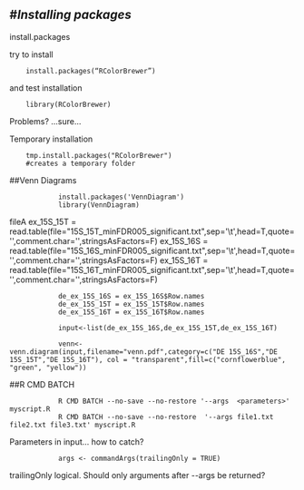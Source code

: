 #*Installing packages*
------------------------------

install.packages

try to install

        install.packages(“RColorBrewer”)

and test installation

        library(RColorBrewer)

Problems? ...sure...

Temporary installation

        tmp.install.packages("RColorBrewer")
        #creates a temporary folder

##Venn Diagrams 

                install.packages('VennDiagram') 
                library(VennDiagram)

fileA 
                        ex_15S_15T = read.table(file="15S_15T_minFDR005_significant.txt",sep='\t',head=T,quote='',comment.char='',stringsAsFactors=F)
                        ex_15S_16S = read.table(file="15S_16S_minFDR005_significant.txt",sep='\t',head=T,quote='',comment.char='',stringsAsFactors=F)
                        ex_15S_16T = read.table(file="15S_16T_minFDR005_significant.txt",sep='\t',head=T,quote='',comment.char='',stringsAsFactors=F)

                de_ex_15S_16S = ex_15S_16S$Row.names
                de_ex_15S_15T = ex_15S_15T$Row.names
                de_ex_15S_16T = ex_15S_16T$Row.names

                input<-list(de_ex_15S_16S,de_ex_15S_15T,de_ex_15S_16T)

                venn<-venn.diagram(input,filename="venn.pdf",category=c("DE 15S_16S","DE 15S_15T","DE 15S_16T"), col = "transparent",fill=c("cornflowerblue", "green", "yellow"))


##R CMD BATCH

                R CMD BATCH --no-save --no-restore '--args  <parameters>' myscript.R
                R CMD BATCH --no-save --no-restore  '--args file1.txt file2.txt file3.txt' myscript.R


Parameters in input… how to catch?

                args <- commandArgs(trailingOnly = TRUE)

trailingOnly logical. Should only arguments after --args be returned?
